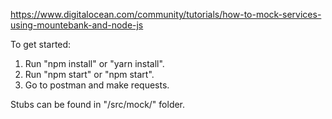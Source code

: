 https://www.digitalocean.com/community/tutorials/how-to-mock-services-using-mountebank-and-node-js

To get started:

1. Run "npm install" or "yarn install".
2. Run "npm start" or "npm start".
3. Go to postman and make requests.

Stubs can be found in "/src/mock/" folder.

